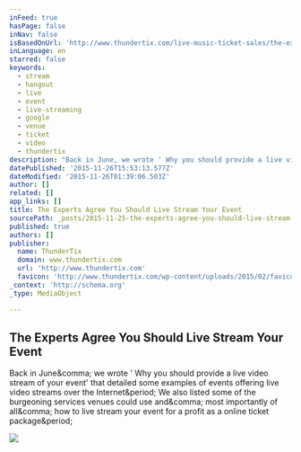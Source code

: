 ```yaml
---
inFeed: true
hasPage: false
inNav: false
isBasedOnUrl: 'http://www.thundertix.com/live-music-ticket-sales/the-experts-agree-live-stream-your-event/'
inLanguage: en
starred: false
keywords:
  - stream
  - hangout
  - live
  - event
  - live-streaming
  - google
  - venue
  - ticket
  - video
  - thundertix
description: "Back in June, we wrote ' Why you should provide a live video stream of your event' that detailed some examples of events offering live video streams over the Internet. We also listed some of the burgeoning services venues could use and, most importantly of all, how to live stream your event for a profit as a online ticket package."
datePublished: '2015-11-26T15:53:13.577Z'
dateModified: '2015-11-26T01:39:06.503Z'
author: []
related: []
app_links: []
title: The Experts Agree You Should Live Stream Your Event
sourcePath: _posts/2015-11-25-the-experts-agree-you-should-live-stream-your-event.md
published: true
authors: []
publisher:
  name: ThunderTix
  domain: www.thundertix.com
  url: 'http://www.thundertix.com'
  favicon: 'http://www.thundertix.com/wp-content/uploads/2015/02/favicon.png'
_context: 'http://schema.org'
_type: MediaObject

---
```

<article style=""><h1>The Experts Agree You Should Live Stream Your Event</h1><p>Back in June&amp;comma; we wrote ' Why you should provide a live video stream of your event' that detailed some examples of events offering live video streams over the Internet&amp;period; We also listed some of the burgeoning services venues could use and&amp;comma; most importantly of all&amp;comma; how to live stream your event for a profit as a online ticket package&amp;period;</p><img src="http://www.thundertix.com/wp-content/uploads/2012/12/the-experts-agree.jpg" /></article>